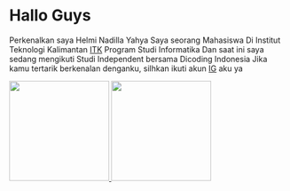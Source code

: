 # Hallo Guys
Perkenalkan saya Helmi Nadilla Yahya
Saya seorang Mahasiswa Di Institut Teknologi Kalimantan [ITK](https://itk.ac.id/)
Program Studi Informatika
Dan saat ini saya sedang mengikuti Studi Independent bersama Dicoding Indonesia
Jika kamu tertarik berkenalan denganku, silhkan ikuti akun [IG](https://www.instagram.com/helmiyahya_83/) aku ya

<p align="left">
<a href="https://github.com/helmiyahyaa">
  <img height="180em" src="https://github-readme-stats-eight-theta.vercel.app/api?username=helmiyahyaa&show_icons=true&theme=algolia&include_all_commits=true&count_private=true"/>
  <img height="180em" src="https://github-readme-stats-eight-theta.vercel.app/api/top-langs/?username=helmiyahyaa&layout=compact&langs_count=8&theme=algolia"/>
</a>
</p>
